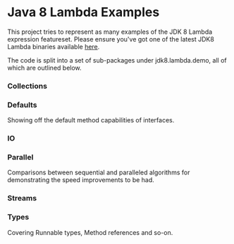 # Java 8 Lambda Examples

This project tries to represent as many examples of the JDK 8 Lambda expression featureset. Please ensure you've got one of the latest JDK8 Lambda binaries available [here](http://jdk8.java.net/lambda/).

The code is split into a set of sub-packages under jdk8.lambda.demo, all of which are outlined below.

### Collections

### Defaults
Showing off the default method capabilities of interfaces.

### IO

### Parallel
Comparisons between sequential and paralleled algorithms for demonstrating the speed improvements to be had.

### Streams

### Types
Covering Runnable types, Method references and so-on.

